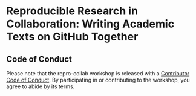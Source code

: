
# Reproducible Research in Collaboration: Writing Academic Texts on GitHub Together

## Code of Conduct

Please note that the repro-collab workshop is released with a [Contributor Code of Conduct](https://contributor-covenant.org/version/2/1/CODE_OF_CONDUCT.html).
By participating in or contributing to the workshop, you agree to abide by its terms.
